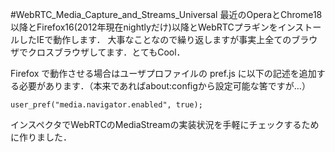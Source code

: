 #WebRTC_Media_Capture_and_Streams_Universal
最近のOperaとChrome18以降とFirefox16(2012年現在nightlyだけ)以降とWebRTCプラギンをインストールしたIEで動作します．
大事なことなので繰り返しますが事実上全てのブラウザでクロスブラウザしてます．とてもCool．

Firefox で動作させる場合はユーザプロファイルの pref.js に以下の記述を追加する必要があります．（本来であればabout:configから設定可能な筈ですが…）

    user_pref("media.navigator.enabled", true);

インスペクタでWebRTCのMediaStreamの実装状況を手軽にチェックするために作りました．

